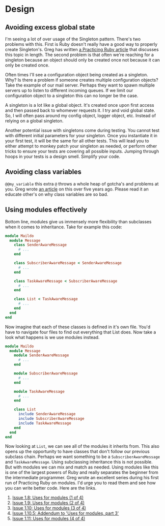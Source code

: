 # Design

## Avoiding excess global state

I'm seeing a lot of over usage of the Singleton pattern. There's two problems with this. First is Ruby doesn't really have a good way to properly create Singleton's. Greg has written [a Practicing Ruby article](http://practicingruby.com/articles/shared/zmrfnxqpahmf) that discusses this topic in length. The second problem is that often we're reaching for a singleton because an object should only be created once not because it can only be created once.

Often times I'll see a configuration object being created as a singleton. Why? Is there a problem if someone creates multiple configuration objects? Take the example of our mail server. Perhaps they want to spawn multiple servers up to listen to different incoming queues. If we limit our configuration object to a singleton this can no longer be the case.

A singleton is a lot like a global object. It's created once upon first access and then passed back to whomever requests it. I try and void global state. So, I will often pass around my config object, logger object, etc. Instead of relying on a global singleton.

Another potential issue with singletons come during testing. You cannot test with different initial parameters for your singleton. Once you instantiate it in your first test, it will be the same for all other tests. This will lead you to either attempt to monkey patch your singleton as needed, or perform other tricks to ensure your tests are covering all possible inputs. Jumping through hoops in your tests is a design smell. Simplify your code.

## Avoiding class variables

`@@my_variable` this extra `@` throws a whole heap of gotcha's and problems at you. Greg wrote [an article](http://www.oreillynet.com/ruby/blog/2007/01/nubygems_dont_use_class_variab_1.html) on this over five years ago. Please read it an educate other's on why class variables are so bad.

## Using modules effectively

Bottom line, modules give us immensely more flexibility than subclasses when it comes to inheritance. Take for example this code:

```ruby
module Maildo
  module Message
    class SenderAwareMessage
      # ...
    end

    class SubscriberAwareMessage < SenderAwareMessage
      # ...
    end

    class TaskAwareMessage < SubscriberAwareMessage
      # ...
    end

    class List < TaskAwareMessage
      # ...
    end
  end
end
```

Now imagine that each of these classes is defined in it's own file. You'd have to navigate four files to find out everything that List does. Now take a look what happens is we use modules instead.

```ruby
module Maildo
  module Message
    module SenderAwareMessage
      # ...
    end

    module SubscriberAwareMessage
      # ...
    end

    module TaskAwareMessage
      # ...
    end

    class List
      include SenderAwareMessage
      include SubscriberAwareMessage
      include TaskAwareMessage
    end
  end
end
```

Now looking at `List`, we can see all of the modules it inherits from. This also opens up the opportunity to have classes that don't follow our previous subclass chain. Perhaps we want something to be a `SubscriberAwareMessage` and `TaskAwareMessage`. Using subclassing inheritance this is not possible. But with modules we can mix and match as needed. Using modules like this is one of the largest powers of Ruby and really separates the beginner from the intermediate programmer. Greg wrote an excellent series during his first run of Practicing Ruby on modules. I'd urge you to read them and see how you can write better code. Here are the links.

1. [Issue 1.8: Uses for modules (1 of 4)](http://blog.rubybestpractices.com/posts/gregory/037-issue-8-uses-for-modules.html)
2. [Issue 1.9: Uses for modules (2 of 4)](http://blog.rubybestpractices.com/posts/gregory/038-issue-9-uses-for-modules.html)
3. [Issue 1.10: Uses for modules (3 of 4)](http://blog.rubybestpractices.com/posts/gregory/040-issue-10-uses-for-modules.html)
4. [Issue 1.10.5: Addendum to 'Uses for modules, part 3'](http://blog.rubybestpractices.com/posts/gregory/041-issue-10.5-uses-for-modules.html)
5. [Issue 1.11: Uses for modules (4 of 4)](http://blog.rubybestpractices.com/posts/gregory/043-issue-11-uses-for-modules.html)
